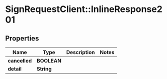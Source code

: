 # SignRequestClient::InlineResponse201

## Properties
Name | Type | Description | Notes
------------ | ------------- | ------------- | -------------
**cancelled** | **BOOLEAN** |  | 
**detail** | **String** |  | 


